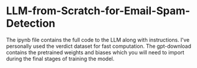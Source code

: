 # LLM-from-Scratch-for-Email-Spam-Detection

The ipynb file contains the full code to the LLM along with instructions.
I've personally used the verdict dataset for fast computation.
The gpt-download contains the pretrained weights and biases which you will need to import during the final stages of training the model.
